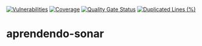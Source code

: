 [![Vulnerabilities](https://sonarcloud.io/api/project_badges/measure?project=renanmoritz_aprendendo-sonar&metric=vulnerabilities)](https://sonarcloud.io/summary/new_code?id=renanmoritz_aprendendo-sonar)
[![Coverage](https://sonarcloud.io/api/project_badges/measure?project=renanmoritz_aprendendo-sonar&metric=coverage)](https://sonarcloud.io/summary/new_code?id=renanmoritz_aprendendo-sonar)
[![Quality Gate Status](https://sonarcloud.io/api/project_badges/measure?project=renanmoritz_aprendendo-sonar&metric=alert_status)](https://sonarcloud.io/summary/new_code?id=renanmoritz_aprendendo-sonar)
[![Duplicated Lines (%)](https://sonarcloud.io/api/project_badges/measure?project=renanmoritz_aprendendo-sonar&metric=duplicated_lines_density)](https://sonarcloud.io/summary/new_code?id=renanmoritz_aprendendo-sonar)

# aprendendo-sonar
